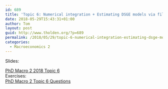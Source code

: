 ```yaml
---
id: 689
title: 'Topic 6: Numerical integration + Estimating DSGE models via filtering to recover states: Part 2'
date: 2018-05-29T15:43:31+01:00
author: Tom
layout: post
guid: http://www.tholden.org/?p=689
permalink: /2018/05/29/topic-6-numerical-integration-estimating-dsge-models-via-filtering-to-recover-states-part-2/
categories:
  - Macroeconomics 2
---
```

Slides:
<div class="PDFcontainer">
<div class="PDFelement"><object data="http://www.tholden.org/wp-content/uploads/2018/05/PhD-Macro-2-2018-Topic-6.pdf" type="application/pdf" width="100%" height="100%"><a href="http://www.tholden.org/wp-content/uploads/2018/05/PhD-Macro-2-2018-Topic-6.pdf">PhD Macro 2 2018 Topic 6</a></object></div>
</div>
Exercises:
<div class="PDFcontainer">
<div class="PDFelement"><object data="http://www.tholden.org/wp-content/uploads/2018/05/PhD-Macro-2-Topic-6-Questions.pdf" type="application/pdf" width="100%" height="100%"><a href="http://www.tholden.org/wp-content/uploads/2018/05/PhD-Macro-2-Topic-6-Questions.pdf">PhD Macro 2 Topic 6 Questions</a></object></div>
</div>
